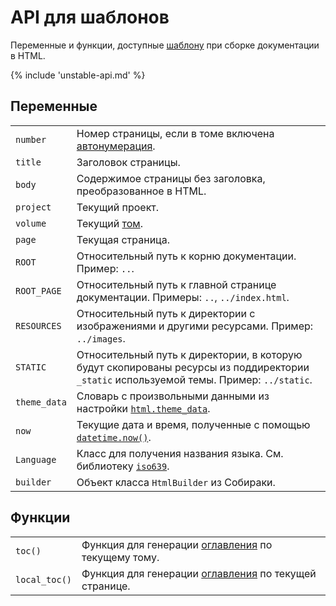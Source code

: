# API для шаблонов

Переменные и функции, доступные [шаблону](../4-customization/1-html.md#template) при сборке документации в HTML.

{% include 'unstable-api.md' %}

## Переменные

|               |                                                                                                                                         |
|---------------|-----------------------------------------------------------------------------------------------------------------------------------------|
| `number`      | Номер страницы, если в томе включена [автонумерация](../1-overview/02-structure.md#autonumeration).                                     |
| `title`       | Заголовок страницы.                                                                                                                     |
| `body`        | Содержимое страницы без заголовка, преобразованное в HTML.                                                                              |
| `project`     | Текущий проект.                                                                                                                         |
| `volume`      | Текущий [том](../1-overview/03-volumes.md).                                                                                             |
| `page`        | Текущая страница.                                                                                                                       |
| `ROOT`        | Относительный путь к корню документации. Пример: `..`.                                                                                  |
| `ROOT_PAGE`   | Относительный путь к главной странице документации. Примеры: `..`, `../index.html`.                                                     |
| `RESOURCES`   | Относительный путь к директории с изображениями и другими ресурсами. Пример: `../images`.                                               |
| `STATIC`      | Относительный путь к директории, в которую будут скопированы ресурсы из поддиректории `_static` используемой темы. Пример: `../static`. |
| `theme_data`  | Словарь с произвольными данными из настройки [`html.theme_data`](../5-reference/1-configuration.md#volume.html.theme_data).             |
| `now`         | Текущие дата и время, полученные с помощью [`datetime.now()`](https://docs.python.org/3/library/datetime.html#datetime.datetime.now).   |
| `Language`    | Класс для получения названия языка. См. библиотеку [`iso639`](https://github.com/jacksonllee/iso639).                                   |
| `builder`     | Объект класса `HtmlBuilder` из Собираки.                                                                                                |

## Функции

|               |                                                                                                                                         |
|---------------|-----------------------------------------------------------------------------------------------------------------------------------------|
| `toc()`       | Функция для генерации [оглавления](../1-overview/02-structure.md#toc) по текущему тому.                                                 |
| `local_toc()` | Функция для генерации [оглавления](../1-overview/02-structure.md#toc) по текущей странице.                                              |